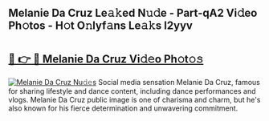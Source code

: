 ## Melanie Da Cruz Le𝚊𝚔ed N𝚞𝚍e - Part-qA2 Vi𝚍eo Ph𝚘tos - H𝚘t O𝚗lyf𝚊ns Le𝚊𝚔s l2yyv

# <h2><a href="http://hf7m4dn.feru.top/?c=Melanie+Da+Cruz">🔗 👉 🔴 Melanie Da Cruz Vi𝚍𝚎o Ph𝚘t𝚘𝚜</a></h2>

[![Melanie Da Cruz Nu𝚍𝚎s](https://i.imgur.com/0TWrTi3.gif)](http://hf7m4dn.feru.top/?c=Melanie+Da+Cruz)
Social media sensation Melanie Da Cruz, famous for sharing lifestyle and dance content, including dance performances and vlogs. Melanie Da Cruz public image is one of charisma and charm, but he's also known for his fierce determination and unwavering commitment. 
